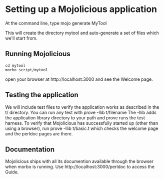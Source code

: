 # Setting up a Mojolicious application

At the command line, type
	mojo generate MyTool

This will create the directory mytool and auto-generate a set of files which
we'll start from.

## Running Mojolicious

	cd mytool
	morbo script/mytool

open your browser at http://localhost:3000 and see the Welcome page.

## Testing the application

We will include test files to verify the application works as described
in the t/ directory.  You can run any test with
	prove -Ilib t/filename
The -Ilib adds the application library directory to your path and prove
runs the test harness.  To verify that Mojolicious has successfully 
started up (other than using a browser), run
	prove -Ilib t/basic.t
which checks the welcome page and the perldoc pages are there.

## Documentation

Mojolicious ships with all its documention available through the browser
when morbo is running.  Use http://localhost:3000/perldoc to access the
Guide.
